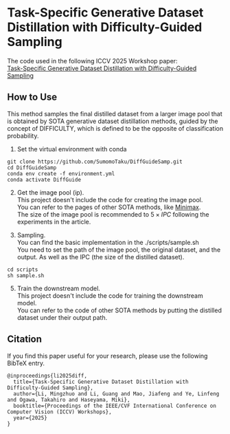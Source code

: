 # Task-Specific Generative Dataset Distillation with Difficulty-Guided Sampling
The code used in the following ICCV 2025 Workshop paper:  
[Task-Specific Generative Dataset Distillation with Difficulty-Guided Sampling](https://arxiv.org/abs/2507.03331)


## How to Use
This method samples the final distilled dataset from a larger image pool that is obtained by SOTA generative dataset distillation methods, guided by the concept of DIFFICULTY, which is defined to be the opposite of classification probability.

1. Set the virtual environment with conda
```
git clone https://github.com/SumomoTaku/DiffGuideSamp.git
cd DiffGuideSamp
conda env create -f environment.yml
conda activate DiffGuide
```
2. Get the image pool (ip).  
   This project doesn't include the code for creating the image pool.  
   You can refer to the pages of other SOTA methods, like [Minimax](https://github.com/vimar-gu/MinimaxDiffusion).  
   The size of the image pool is recommended to $5 \times IPC$ following the experiments in the article.  

3. Sampling.  
  You can find the basic implementation in the ./scripts/sample.sh  
  You need to set the path of the image pool, the original dataset, and the output. As well as the IPC (the size of the distilled dataset).  
```
cd scripts
sh sample.sh
```
5. Train the downstream model.  
   This project doesn't include the code for training the downstream model.  
   You can refer to the code of other SOTA methods by putting the distilled dataset under their output path.  

## Citation
If you find this paper useful for your research, please use the following BibTeX entry.
```
@inproceedings{li2025diff,
  title={Task-Specific Generative Dataset Distillation with Difficulty-Guided Sampling}, 
  author={Li, Mingzhuo and Li, Guang and Mao, Jiafeng and Ye, Linfeng and Ogawa, Takahiro and Haseyama, Miki},
  booktitle={Proceedings of the IEEE/CVF International Conference on Computer Vision (ICCV) Workshops},
  year={2025}
}
```

